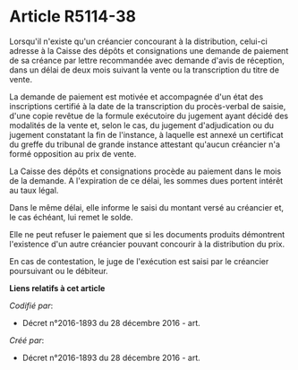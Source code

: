 # Article R5114-38

Lorsqu'il n'existe qu'un créancier concourant à la distribution, celui-ci adresse à la Caisse des dépôts et consignations une
demande de paiement de sa créance par lettre recommandée avec demande d'avis de réception, dans un délai de deux mois suivant
la vente ou la transcription du titre de vente.

La demande de paiement est motivée et accompagnée d'un état des inscriptions certifié à la date de la transcription du
procès-verbal de saisie, d'une copie revêtue de la formule exécutoire du jugement ayant décidé des modalités de la vente et,
selon le cas, du jugement d'adjudication ou du jugement constatant la fin de l'instance, à laquelle est annexé un certificat
du greffe du tribunal de grande instance attestant qu'aucun créancier n'a formé opposition au prix de vente.

La Caisse des dépôts et consignations procède au paiement dans le mois de la demande. A l'expiration de ce délai, les sommes
dues portent intérêt au taux légal.

Dans le même délai, elle informe le saisi du montant versé au créancier et, le cas échéant, lui remet le solde.

Elle ne peut refuser le paiement que si les documents produits démontrent l'existence d'un autre créancier pouvant concourir
à la distribution du prix.

En cas de contestation, le juge de l'exécution est saisi par le créancier poursuivant ou le débiteur.

**Liens relatifs à cet article**

_Codifié par_:

  - Décret n°2016-1893 du 28 décembre 2016 - art.

_Créé par_:

  - Décret n°2016-1893 du 28 décembre 2016 - art.
